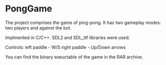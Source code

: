 # PongGame
The project comprises the game of ping-pong. It has two gameplay modes: two players and against the bot.

Implmented in C/C++. SDL2 and SDL_ttf libraries were used.

Controls: 
left paddle - W/S
right paddle - Up/Down arrows

You can find the binary exeuctable of the game in the RAR archive.
